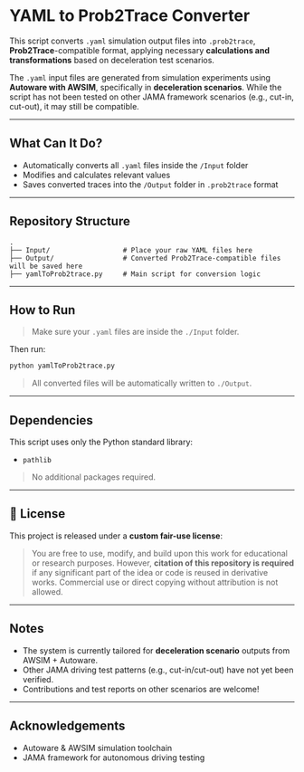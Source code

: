 # YAML to Prob2Trace Converter

This script converts `.yaml` simulation output files into `.prob2trace`, **Prob2Trace**-compatible format, applying necessary **calculations and transformations** based on deceleration test scenarios.

The `.yaml` input files are generated from simulation experiments using **Autoware with AWSIM**, specifically in **deceleration scenarios**. While the script has not been tested on other JAMA framework scenarios (e.g., cut-in, cut-out), it may still be compatible.

---

## What Can It Do?

- Automatically converts all `.yaml` files inside the `/Input` folder
- Modifies and calculates relevant values
- Saves converted traces into the `/Output` folder in `.prob2trace` format

---

## Repository Structure

```
.
├── Input/                  # Place your raw YAML files here
├── Output/                 # Converted Prob2Trace-compatible files will be saved here
├── yamlToProb2trace.py     # Main script for conversion logic
```

---

## How to Run

> Make sure your `.yaml` files are inside the `./Input` folder.

Then run:
```bash
python yamlToProb2trace.py
```

> All converted files will be automatically written to `./Output`.

---

## Dependencies

This script uses only the Python standard library:

- `pathlib`

> No additional packages required.

---

## 📘 License

This project is released under a **custom fair-use license**:

> You are free to use, modify, and build upon this work for educational or research purposes. However, **citation of this repository is required** if any significant part of the idea or code is reused in derivative works. Commercial use or direct copying without attribution is not allowed.

---

## Notes

- The system is currently tailored for **deceleration scenario** outputs from AWSIM + Autoware.
- Other JAMA driving test patterns (e.g., cut-in/cut-out) have not yet been verified.
- Contributions and test reports on other scenarios are welcome!

---

## Acknowledgements

- Autoware & AWSIM simulation toolchain
- JAMA framework for autonomous driving testing

